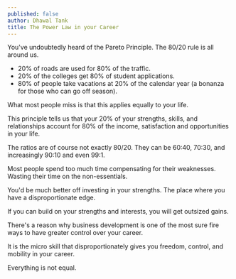 ```yaml
---
published: false
author: Dhawal Tank
title: The Power Law in your Career
---
```

You've undoubtedly heard of the Pareto Principle. The 80/20 rule is all around us.

- 20% of roads are used for 80% of the traffic.
- 20% of the colleges get 80% of student applications.
- 80% of people take vacations at 20% of the calendar year (a bonanza for those who can go off season).

What most people miss is that this applies equally to your life.

This principle tells us that your 20% of your strengths, skills, and relationships account for 80% of the income, satisfaction and opportunities in your life.

The ratios are of course not exactly 80/20. They can be 60:40, 70:30, and increasingly 90:10 and even 99:1.

Most people spend too much time compensating for their weaknesses. Wasting their time on the non-essentials.

You'd be much better off investing in your strengths. The place where you have a disproportionate edge.

If you can build on your strengths and interests, you will get outsized gains.

There's a reason why business development is one of the most sure fire ways to have greater control over your career.

It is the micro skill that disproportionately gives you freedom, control, and mobility in your career.

Everything is not equal.
